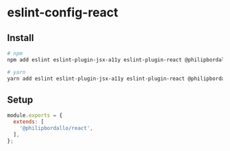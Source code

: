# eslint-config-react

## Install
```sh
# npm
npm add eslint eslint-plugin-jsx-a11y eslint-plugin-react @philipbordallo/eslint-config-react --save-dev

# yarn
yarn add eslint eslint-plugin-jsx-a11y eslint-plugin-react @philipbordallo/eslint-config-react --dev
```

## Setup

```js
module.exports = {
  extends: [
    '@philipbordallo/react',
  ],
};
```
